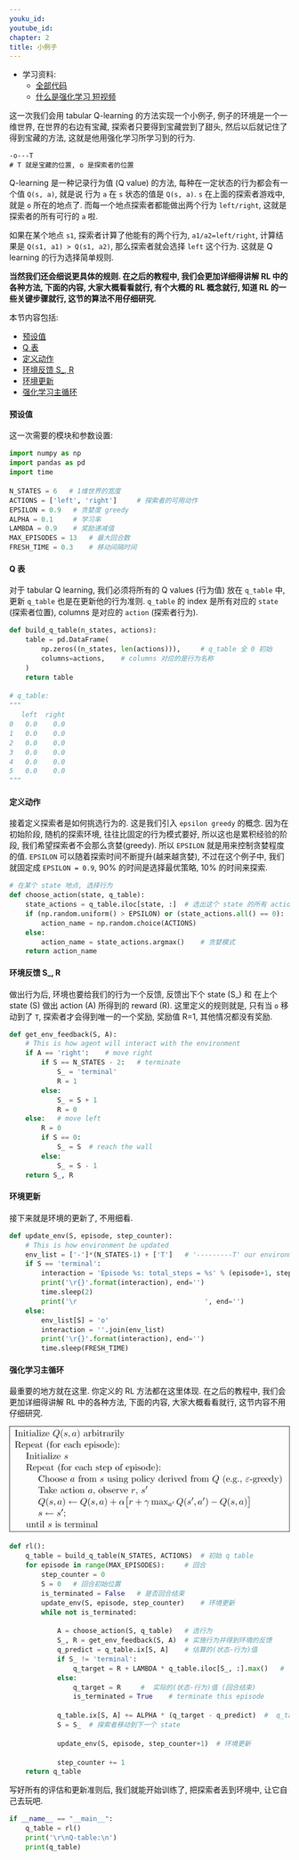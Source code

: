 ```yaml
---
youku_id: 
youtube_id: 
chapter: 2
title: 小例子
---
```

* 学习资料:
  * [全部代码](https://github.com/MorvanZhou/tutorials/blob/master/Reinforcement_learning_TUT/1_command_line_reinforcement_learning/treasure_on_right.py)
  * [什么是强化学习 短视频](#)

这一次我们会用 tabular Q-learning 的方法实现一个小例子, 例子的环境是一个一维世界, 在世界的右边有宝藏,
探索者只要得到宝藏尝到了甜头, 然后以后就记住了得到宝藏的方法, 这就是他用强化学习所学习到的行为.

```
-o---T
# T 就是宝藏的位置, o 是探索者的位置
```

Q-learning 是一种记录行为值 (Q value) 的方法, 每种在一定状态的行为都会有一个值 `Q(s, a)`, 就是说 行为 `a` 在 `s` 状态的值是 `Q(s, a)`.
`s` 在上面的探索者游戏中, 就是 `o` 所在的地点了. 而每一个地点探索者都能做出两个行为 `left/right`, 这就是探索者的所有可行的 `a` 啦.

如果在某个地点 `s1`, 探索者计算了他能有的两个行为, `a1/a2=left/right`, 计算结果是 `Q(s1, a1) > Q(s1, a2)`, 那么探索者就会选择 `left` 这个行为.
这就是 Q learning 的行为选择简单规则.

**当然我们还会细说更具体的规则. 在之后的教程中, 我们会更加详细得讲解 RL 中的各种方法, 下面的内容,
大家大概看看就行, 有个大概的 RL 概念就行, 知道 RL 的一些关键步骤就行, 这节的算法不用仔细研究.**


本节内容包括:

* [预设值](#setting)
* [Q 表](#qtable)
* [定义动作](#action)
* [环境反馈 S_, R](#env)
* [环境更新](#env-update)
* [强化学习主循环](#loop)

<h4 class="tut-h4-pad" id="setting">预设值</h4>


这一次需要的模块和参数设置:

```python
import numpy as np
import pandas as pd
import time

N_STATES = 6   # 1维世界的宽度
ACTIONS = ['left', 'right']     # 探索者的可用动作
EPSILON = 0.9   # 贪婪度 greedy
ALPHA = 0.1     # 学习率
LAMBDA = 0.9    # 奖励递减值
MAX_EPISODES = 13   # 最大回合数
FRESH_TIME = 0.3    # 移动间隔时间
```

<h4 class="tut-h4-pad" id="qtable">Q 表</h4>

对于 tabular Q learning, 我们必须将所有的 Q values (行为值) 放在 `q_table` 中, 更新 `q_table` 也是在更新他的行为准则.
`q_table` 的 index 是所有对应的 `state` (探索者位置), columns 是对应的 `action` (探索者行为).

```python
def build_q_table(n_states, actions):
    table = pd.DataFrame(
        np.zeros((n_states, len(actions))),     # q_table 全 0 初始
        columns=actions,    # columns 对应的是行为名称
    )
    return table

# q_table:
"""
   left  right
0   0.0    0.0
1   0.0    0.0
2   0.0    0.0
3   0.0    0.0
4   0.0    0.0
5   0.0    0.0
"""
```

<h4 class="tut-h4-pad" id="action">定义动作</h4>

接着定义探索者是如何挑选行为的. 这是我们引入 `epsilon greedy` 的概念. 因为在初始阶段, 随机的探索环境,
往往比固定的行为模式要好, 所以这也是累积经验的阶段, 我们希望探索者不会那么贪婪(greedy). 所以 `EPSILON` 就是用来控制贪婪程度的值.
`EPSILON` 可以随着探索时间不断提升(越来越贪婪), 不过在这个例子中, 我们就固定成 `EPSILON = 0.9`, 90% 的时间是选择最优策略,
10% 的时间来探索.

```python
# 在某个 state 地点, 选择行为
def choose_action(state, q_table):
    state_actions = q_table.iloc[state, :]  # 选出这个 state 的所有 action 值
    if (np.random.uniform() > EPSILON) or (state_actions.all() == 0):  # 非贪婪 or 或者这个 state 还没有探索过
        action_name = np.random.choice(ACTIONS)
    else:
        action_name = state_actions.argmax()    # 贪婪模式
    return action_name
```

<h4 class="tut-h4-pad" id="env">环境反馈 S_, R</h4>

做出行为后, 环境也要给我们的行为一个反馈, 反馈出下个 state (S_) 和 在上个 state (S) 做出 action (A) 所得到的 reward (R).
这里定义的规则就是, 只有当 `o` 移动到了 `T`, 探索者才会得到唯一的一个奖励, 奖励值 R=1, 其他情况都没有奖励.

```python
def get_env_feedback(S, A):
    # This is how agent will interact with the environment
    if A == 'right':    # move right
        if S == N_STATES - 2:   # terminate
            S_ = 'terminal'
            R = 1
        else:
            S_ = S + 1
            R = 0
    else:   # move left
        R = 0
        if S == 0:
            S_ = S  # reach the wall
        else:
            S_ = S - 1
    return S_, R
```

<h4 class="tut-h4-pad" id="env-update">环境更新</h4>

接下来就是环境的更新了, 不用细看.

```python
def update_env(S, episode, step_counter):
    # This is how environment be updated
    env_list = ['-']*(N_STATES-1) + ['T']   # '---------T' our environment
    if S == 'terminal':
        interaction = 'Episode %s: total_steps = %s' % (episode+1, step_counter)
        print('\r{}'.format(interaction), end='')
        time.sleep(2)
        print('\r                                ', end='')
    else:
        env_list[S] = 'o'
        interaction = ''.join(env_list)
        print('\r{}'.format(interaction), end='')
        time.sleep(FRESH_TIME)
```

<h4 class="tut-h4-pad" id="loop">强化学习主循环</h4>

最重要的地方就在这里. 你定义的 RL 方法都在这里体现. 在之后的教程中, 我们会更加详细得讲解 RL 中的各种方法, 下面的内容,
大家大概看看就行, 这节内容不用仔细研究.

<img class="course-image" src="/static/results/rl/2-1-1.png">

```python
def rl():
    q_table = build_q_table(N_STATES, ACTIONS)  # 初始 q table
    for episode in range(MAX_EPISODES):     # 回合
        step_counter = 0
        S = 0   # 回合初始位置
        is_terminated = False   # 是否回合结束
        update_env(S, episode, step_counter)    # 环境更新
        while not is_terminated:

            A = choose_action(S, q_table)   # 选行为
            S_, R = get_env_feedback(S, A)  # 实施行为并得到环境的反馈
            q_predict = q_table.ix[S, A]    # 估算的(状态-行为)值
            if S_ != 'terminal':
                q_target = R + LAMBDA * q_table.iloc[S_, :].max()   #  实际的(状态-行为)值 (回合没结束)
            else:
                q_target = R     #  实际的(状态-行为)值 (回合结束)
                is_terminated = True    # terminate this episode

            q_table.ix[S, A] += ALPHA * (q_target - q_predict)  #  q_table 更新
            S = S_  # 探索者移动到下一个 state

            update_env(S, episode, step_counter+1)  # 环境更新

            step_counter += 1
    return q_table
```

写好所有的评估和更新准则后, 我们就能开始训练了, 把探索者丢到环境中, 让它自己去玩吧.

```python
if __name__ == "__main__":
    q_table = rl()
    print('\r\nQ-table:\n')
    print(q_table)
```